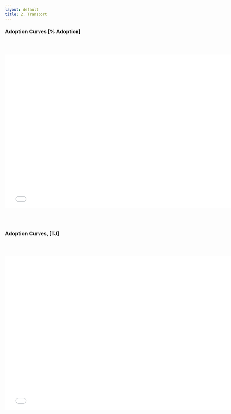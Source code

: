 ```yaml
---
layout: default
title: 2. Transport
---
```


### Adoption Curves [% Adoption]
<br/><br/>

<iframe id='igraph' scrolling='no' style='border:none' seamless='seamless' src= "acurves-custom-pathway-World-Transportation.html" height='500' width='150%'></iframe>

<br/><br/>
### Adoption Curves, [TJ]
<br/><br/>

<iframe id='igraph' scrolling='no' style='border:none' seamless='seamless' src= "acurves-custom-absolute-pathway-World-Transportation.html" height='500' width='150%'></iframe>
